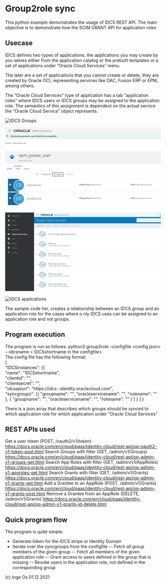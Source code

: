 # Group2role sync

This python example demonstrates the usage of IDCS REST API.
The main objective is to demonstrate how the SCIM GRANT API for application roles 

## Usecase

IDCS defines two types of applications, the applications you may create by you selves either from the application 
catalog or the prebuilt templates or a set of applications under “Oracle Cloud Services” menu.

The later are a set of applications that you cannot create or delete, they are created by Oracle OCI, representing 
services like OAC, Fusion ERP or EPM, among others.

The “Oracle Cloud Services” type of application has a tab “application roles” where IDCS users or IDCS 
groups may be assigned to the application role. The semantics of this assignment is dependent on the actual 
service the “Oracle Cloud Service” object represents.

![IDCS Groups](/images/groups)

![IDCS Group members](/images/group_members.JPG)

![IDCS applications](/images/applications.JPG)

![IDCS applications](/images/appliication_roles.JPG)

The sample code her, creates a relationship between an IDCS group and an application role for the cases where o
nly IDCS uses can be assigned to an application role and not groups.

## Program execution

The program is run as follows:
python3 group2role –configfile <config.json> --idcsname < IDCSshortname in the configfile>\
The config file has the following format:\
{\
	"IDCSinstances": [{\
			"name": "IDCSshortname",\
			"clientid": "<xxx>",\
			"clientsecret": "<xxx>",\
			"idcsapiuri": "https://idcs-<tenant>.identity.oraclecloud.com",\
			"syncgroups": [{
					"groupname": "<name of IDCS group>",
					"oracleservicename": "<name of service>",
					"rolename": "<name of role>"
				},
				{
					"groupname": "<name of IDCS group>",
					"oracleservicename": "<name of service>",
					"rolename": "<name of role>"
				}
			]
		}
	]
}

There is a json array that describes which groups should be synced to which application role for 
which application under “Oracle Cloud Services”

## REST APIs used

Get a user token (POST, /oauth2/v1/token)
https://docs.oracle.com/en/cloud/paas/identity-cloud/rest-api/op-oauth2-v1-token-post.html 
Search Groups with filter (GET, /admin/v1/Groups)
https://docs.oracle.com/en/cloud/paas/identity-cloud/rest-api/op-admin-v1-groups-get.html
Search App Roles with filter (GET, /admin/v1/AppRoles)
https://docs.oracle.com/en/cloud/paas/identity-cloud/rest-api/op-admin-v1-approles-get.html
Search Grants with filter (GET, /admin/v1/Grants)
https://docs.oracle.com/en/cloud/paas/identity-cloud/rest-api/op-admin-v1-grants-get.html
Add a Grantee to an AppRole (POST, /admin/v1/Grants)
https://docs.oracle.com/en/cloud/paas/identity-cloud/rest-api/op-admin-v1-grants-post.html
Remove a Grantee from an AppRole (DELETE, /admin/v1/Grants)
https://docs.oracle.com/en/cloud/paas/identity-cloud/rest-api/op-admin-v1-grants-id-delete.html

## Quick program flow

The program is quite simple:
- Generate token for the IDCS stripe or Identity Domain
- Iterate over the syncgroups from the configfile
-- Fetch all group members of the given group
-- Fetch all members of the given application role
-- Grant access to users defined in the group that is missing
-- Revoke users in the application role, not defined in the corresponding group

(c) Inge Os 01.12.2021
	 
